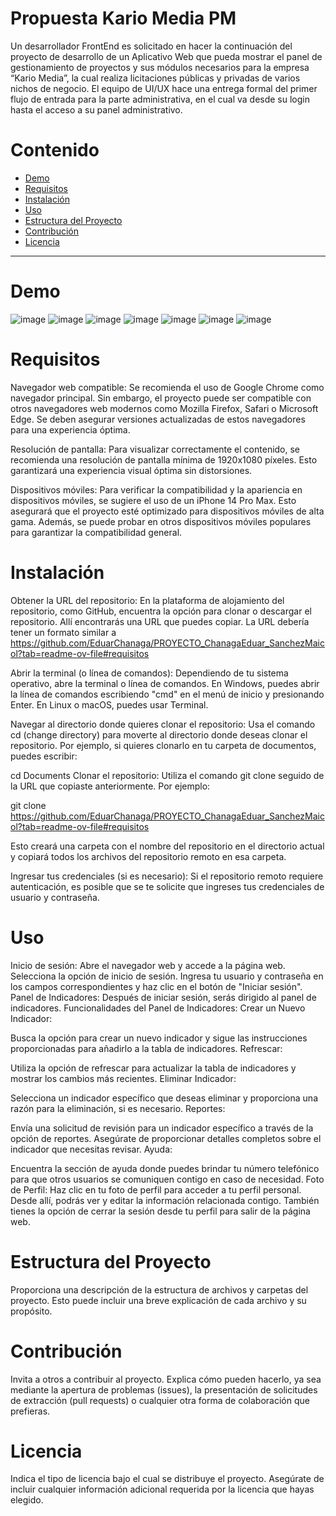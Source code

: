 <h1>Propuesta Kario Media PM</h1>


Un desarrollador FrontEnd es solicitado en hacer la continuación del proyecto de desarrollo de un Aplicativo Web que pueda mostrar el panel de gestionamiento de proyectos y sus módulos necesarios para la empresa “Kario Media”, la cual realiza licitaciones públicas y privadas de varios nichos de negocio. El equipo de UI/UX hace una entrega formal del primer flujo de entrada para la parte administrativa, en el cual va desde su login hasta el acceso a su panel administrativo.

# Contenido

- [Demo](#demo)
- [Requisitos](#requisitos)
- [Instalación](#instalación)
- [Uso](#uso)
- [Estructura del Proyecto](#estructura-del-proyecto)
- [Contribución](#contribución)
- [Licencia](#licencia)

---

# Demo
![image](https://github.com/EduarChanaga/PROYECTO_ChanagaEduar_SanchezMaicol/assets/156428456/891a2e23-c0dd-4087-b317-3ba16274479b)
![image](https://github.com/EduarChanaga/PROYECTO_ChanagaEduar_SanchezMaicol/assets/156428456/af7ff027-0429-450c-817b-4cd579fe0878)
![image](https://github.com/EduarChanaga/PROYECTO_ChanagaEduar_SanchezMaicol/assets/156428456/36848078-bb7d-4dcb-b2bc-3b66adaea142)
![image](https://github.com/EduarChanaga/PROYECTO_ChanagaEduar_SanchezMaicol/assets/156428456/8b1e94ea-3572-4833-8f2f-c79bb4f2442f)
![image](https://github.com/EduarChanaga/PROYECTO_ChanagaEduar_SanchezMaicol/assets/156428456/32b2e010-8aad-4e17-93d9-a16fa8d1ec34)
![image](https://github.com/EduarChanaga/PROYECTO_ChanagaEduar_SanchezMaicol/assets/156428456/f5e06dc8-7f71-4df6-9c8a-aa7d6eafc832)
![image](https://github.com/EduarChanaga/PROYECTO_ChanagaEduar_SanchezMaicol/assets/156428456/4c3ddd74-9afc-4fe6-aaed-b672911f3eb6)




# Requisitos
Navegador web compatible: Se recomienda el uso de Google Chrome como navegador principal. Sin embargo, el proyecto puede ser compatible con otros navegadores web modernos como Mozilla Firefox, Safari o Microsoft Edge. Se deben asegurar versiones actualizadas de estos navegadores para una experiencia óptima.

Resolución de pantalla: Para visualizar correctamente el contenido, se recomienda una resolución de pantalla mínima de 1920x1080 píxeles. Esto garantizará una experiencia visual óptima sin distorsiones.

Dispositivos móviles: Para verificar la compatibilidad y la apariencia en dispositivos móviles, se sugiere el uso de un iPhone 14 Pro Max. Esto asegurará que el proyecto esté optimizado para dispositivos móviles de alta gama. Además, se puede probar en otros dispositivos móviles populares para garantizar la compatibilidad general.

# Instalación
Obtener la URL del repositorio: En la plataforma de alojamiento del repositorio, como GitHub, encuentra la opción para clonar o descargar el repositorio. Allí encontrarás una URL que puedes copiar. La URL debería tener un formato similar a https://github.com/EduarChanaga/PROYECTO_ChanagaEduar_SanchezMaicol?tab=readme-ov-file#requisitos

Abrir la terminal (o línea de comandos): Dependiendo de tu sistema operativo, abre la terminal o línea de comandos. En Windows, puedes abrir la línea de comandos escribiendo "cmd" en el menú de inicio y presionando Enter. En Linux o macOS, puedes usar Terminal.

Navegar al directorio donde quieres clonar el repositorio: Usa el comando cd (change directory) para moverte al directorio donde deseas clonar el repositorio. Por ejemplo, si quieres clonarlo en tu carpeta de documentos, puedes escribir:


cd Documents
Clonar el repositorio: Utiliza el comando git clone seguido de la URL que copiaste anteriormente. Por ejemplo:


git clone https://github.com/EduarChanaga/PROYECTO_ChanagaEduar_SanchezMaicol?tab=readme-ov-file#requisitos

Esto creará una carpeta con el nombre del repositorio en el directorio actual y copiará todos los archivos del repositorio remoto en esa carpeta.

Ingresar tus credenciales (si es necesario): Si el repositorio remoto requiere autenticación, es posible que se te solicite que ingreses tus credenciales de usuario y contraseña.

# Uso
Inicio de sesión:
Abre el navegador web y accede a la página web.
Selecciona la opción de inicio de sesión.
Ingresa tu usuario y contraseña en los campos correspondientes y haz clic en el botón de "Iniciar sesión".
Panel de Indicadores:
Después de iniciar sesión, serás dirigido al panel de indicadores.
Funcionalidades del Panel de Indicadores:
Crear un Nuevo Indicador:

Busca la opción para crear un nuevo indicador y sigue las instrucciones proporcionadas para añadirlo a la tabla de indicadores.
Refrescar:

Utiliza la opción de refrescar para actualizar la tabla de indicadores y mostrar los cambios más recientes.
Eliminar Indicador:

Selecciona un indicador específico que deseas eliminar y proporciona una razón para la eliminación, si es necesario.
Reportes:

Envía una solicitud de revisión para un indicador específico a través de la opción de reportes. Asegúrate de proporcionar detalles completos sobre el indicador que necesitas revisar.
Ayuda:

Encuentra la sección de ayuda donde puedes brindar tu número telefónico para que otros usuarios se comuniquen contigo en caso de necesidad.
Foto de Perfil:
Haz clic en tu foto de perfil para acceder a tu perfil personal.
Desde allí, podrás ver y editar la información relacionada contigo.
También tienes la opción de cerrar la sesión desde tu perfil para salir de la página web.
# Estructura del Proyecto
Proporciona una descripción de la estructura de archivos y carpetas del proyecto. Esto puede incluir una breve explicación de cada archivo y su propósito.

# Contribución
Invita a otros a contribuir al proyecto. Explica cómo pueden hacerlo, ya sea mediante la apertura de problemas (issues), la presentación de solicitudes de extracción (pull requests) o cualquier otra forma de colaboración que prefieras.

# Licencia
Indica el tipo de licencia bajo el cual se distribuye el proyecto. Asegúrate de incluir cualquier información adicional requerida por la licencia que hayas elegido.
